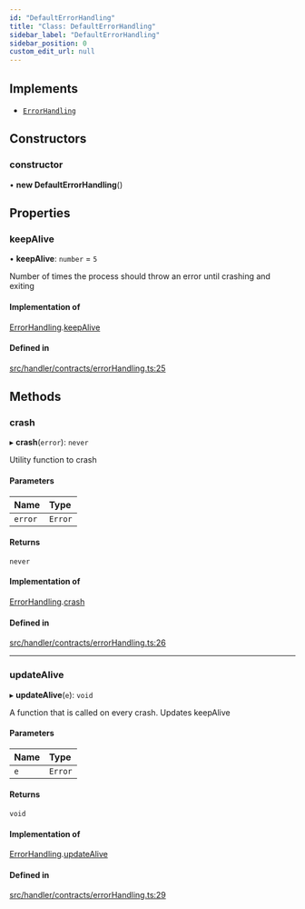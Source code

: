 ```yaml
---
id: "DefaultErrorHandling"
title: "Class: DefaultErrorHandling"
sidebar_label: "DefaultErrorHandling"
sidebar_position: 0
custom_edit_url: null
---
```


## Implements

- [`ErrorHandling`](../interfaces/ErrorHandling.md)

## Constructors

### constructor

• **new DefaultErrorHandling**()

## Properties

### keepAlive

• **keepAlive**: `number` = `5`

Number of times the process should throw an error until crashing and exiting

#### Implementation of

[ErrorHandling](../interfaces/ErrorHandling.md).[keepAlive](../interfaces/ErrorHandling.md#keepalive)

#### Defined in

[src/handler/contracts/errorHandling.ts:25](https://github.com/sern-handler/handler/blob/404a8c7/src/handler/contracts/errorHandling.ts#L25)

## Methods

### crash

▸ **crash**(`error`): `never`

Utility function to crash

#### Parameters

| Name | Type |
| :------ | :------ |
| `error` | `Error` |

#### Returns

`never`

#### Implementation of

[ErrorHandling](../interfaces/ErrorHandling.md).[crash](../interfaces/ErrorHandling.md#crash)

#### Defined in

[src/handler/contracts/errorHandling.ts:26](https://github.com/sern-handler/handler/blob/404a8c7/src/handler/contracts/errorHandling.ts#L26)

___

### updateAlive

▸ **updateAlive**(`e`): `void`

A function that is called on every crash. Updates keepAlive

#### Parameters

| Name | Type |
| :------ | :------ |
| `e` | `Error` |

#### Returns

`void`

#### Implementation of

[ErrorHandling](../interfaces/ErrorHandling.md).[updateAlive](../interfaces/ErrorHandling.md#updatealive)

#### Defined in

[src/handler/contracts/errorHandling.ts:29](https://github.com/sern-handler/handler/blob/404a8c7/src/handler/contracts/errorHandling.ts#L29)
